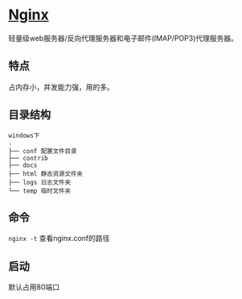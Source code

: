 # [Nginx](https://nginx.org)
轻量级web服务器/反向代理服务器和电子邮件(IMAP/POP3)代理服务器。
## 特点
占内存小，并发能力强，用的多。
## 目录结构
```text
windows下
.
├── conf 配置文件目录
├── contrib
├── docs
├── html 静态资源文件夹
├── logs 日志文件夹
└── temp 临时文件夹
```
## 命令
`nginx -t` 查看nginx.conf的路径

## 启动
默认占用80端口
